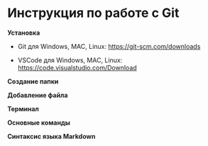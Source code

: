 # Инструкция по работе с Git

**Установка**

* Git для Windows, MAC, Linux: https://git-scm.com/downloads

* VSCode для Windows, MAC, Linux: https://code.visualstudio.com/Download

**Создание папки**

**Добавление файла**

**Терминал**

**Основные команды**

**Синтаксис языка Markdown**